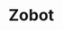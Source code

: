 # Zobot
<html>
  <body>
    <script>window.$zoho=window.$zoho || {};$zoho.salesiq=$zoho.salesiq||{ready:function(){}}</script><script id="zsiqscript" src="https://salesiq.zohopublic.com/widget?wc=siq4c057140d13f5c00bbe05c5af90e273391aef33a3df1490457fda1589707bf7b" defer></script>
  </body>
</html>
